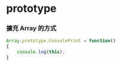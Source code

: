 # prototype

### 擴充 Array 的方式

```js
Array.prototype.ConsolePrint = function() 
{
    console.log(this);
}
```
